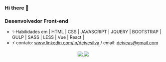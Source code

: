### Hi there 👋
### Desenvolvedor Front-end

-  ✨Habilidades em | HTML | CSS | JAVASCRIPT | JQUERY | BOOTSTRAP | GULP | SASS | LESS | Vue | React | 
- ⚡ contato: www.linkedin.com/in/deivesilva /  email: deiveas@gmail.com

<div align="center">
   <a href="https://git.com/deiveas">
   <img src="https://github-readme-stats.vercel.app/api?username=Deiveas&show_icons=true&theme=dracula&include_all_commits=true&count_private=true" />
    <img src="https://github-readme-stats.vercel.app/api/top-langs/?username=Deiveas&layout=compact&langs_count=7&theme=dracula" />
</div>
